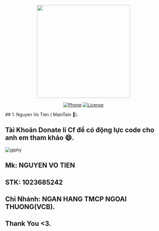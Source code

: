 <p align="center"><a href="https://profile-forme.com/" target="_blank"><img src="https://avatars.githubusercontent.com/u/63088804?v=4" width="300"></a></p>

<p align="center">
<a href="tel:0829310012"><img src="https://img.icons8.com/color/48/000000/apple-phone.png" alt="Phone"></a>
<a href = "mailto:tiendevolopment@gmail.com"><img src="https://img.icons8.com/fluency/48/000000/send-mass-email.png" alt="License"></a>
</p>
## 1. Nguyen Vo Tien ( MainTain 🚩).

## Tài Khoản Donate li Cf để có động lực code cho anh em tham khảo 😄.

![giphy](https://3.bp.blogspot.com/-SzGvXn2sTmw/V6k-90GH3ZI/AAAAAAAAIsk/Q678Pil-0kITLPa3fD--JkNdnJVKi_BygCLcB/s1600/cf10-fbc08%2B%25281%2529.gif)

## Mk: NGUYEN VO TIEN

## STK: 1023685242

## Chi Nhánh: NGAN HANG TMCP NGOAI THUONG(VCB).

## Thank You <3.
